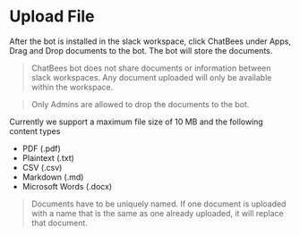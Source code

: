 # Upload File

After the bot is installed in the slack workspace, click ChatBees under Apps, Drag and Drop documents to the bot. The bot will store the documents.

> ChatBees bot does not share documents or information between slack workspaces. Any document uploaded will only be available within the workspace.

> Only Admins are allowed to drop the documents to the bot.

Currently we support a maximum file size of 10 MB and the following content types
- PDF (.pdf)
- Plaintext (.txt)
- CSV (.csv)
- Markdown (.md)
- Microsoft Words (.docx)
 

> Documents have to be uniquely named.  If one document is uploaded with a name that is the same as one already uploaded, it will replace that document.
